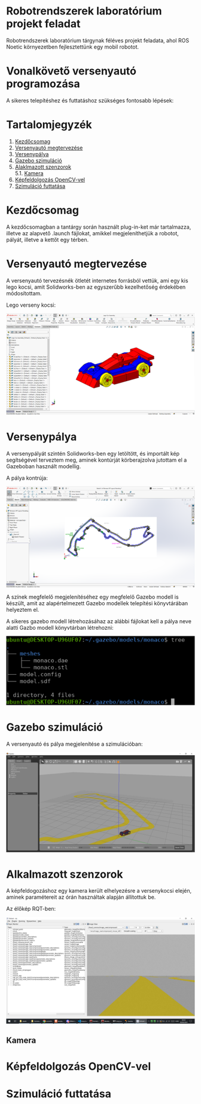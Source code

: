 [//]: # (Image References)

[image1]: ./assets/race_car_cad.png "Race car"
[image2]: ./assets/track_cad.png "Monaco track"
[image3]: ./assets/gazebo_model_tree.png "Gazebo model - Monaco"
[image4]: ./assets/Gazebo_sim.png "Gazebo szimuláció"
[image5]: ./assets/rqt_cam.png "Kamera kép - rqt"

# Robotrendszerek laboratórium projekt feladat
Robotrendszerek laboratórium tárgynak féléves projekt feladata, ahol ROS Noetic környezetben fejlesztettünk egy mobil robotot.

# Vonalkövető versenyautó programozása
A sikeres telepítéshez és futtatáshoz szükséges fontosabb lépések:

# Tartalomjegyzék
1. [Kezdőcsomag](#Kezdőcsomag)  
2. [Versenyautó megtervezése](#Versenyautó-megtervezése)
3. [Versenypálya](#Versenypálya)
4. [Gazebo szimuláció](#Gezbo-szimuláció)
5. [Alaklmazott szenzorok](#Alaklmazott-szenzorok)  
5.1. [Kamera](#Kamera)
6. [Képfeldolgozás OpenCV-vel](#Képfeldolgozás-OpenCV-vel])
7. [Szimuláció futtatása](#Szimuláció-futtatása)

# Kezdőcsomag
A kezdőcsomagban a tantárgy során használt plug-in-ket már tartalmazza, illetve az alapvető .launch fájlokat, amikkel megjeleníthetjük a robotot, pályát, illetve a kettőt egy térben.

# Versenyautó megtervezése
A versenyautó tervezésnék ötletét internetes forrásból vettük, ami egy kis lego kocsi, amit Solidworks-ben az egyszerűbb kezelhetőség érdekében módosítottam.

  Lego verseny kocsi: 

  ![alt text][image1] 

# Versenypálya
A versenypályát szintén Solidworks-ben egy letöltött, és importált kép segítségével terveztem meg, aminek kontúrját körberajzolva jutottam el a Gazeboban használt modellig. 

  A pálya kontrúja:

  ![alt text][image2] 

A színek megfelelő megjelenítéséhez egy megfelelő Gazebo modell is készült, amit az alapértelmezett Gazebo modellek telepítési könyvtárában helyeztem el.

  A sikeres gazebo modell létrehozásáhaz az alábbi fájlokat kell a pálya neve alatti Gazbo modell  könyvtárban létrehozni:

  ![alt text][image3]

# Gazebo szimuláció

  A versenyautó és pálya megjelenítése a szimulációban:

  ![alt text][image4]

# Alkalmazott szenzorok
A képfeldogozáshoz egy kamera került elhelyezésre a versenykocsi elején, aminek paramétereit az órán használtak alapján állítottuk be.

  Az élőkép RQT-ben:

  ![alt text][image5]

## Kamera

# Képfeldolgozás OpenCV-vel

# Szimuláció futtatása
